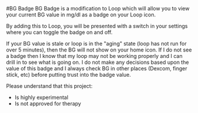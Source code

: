 #BG Badge
BG Badge is a modification to Loop which will allow you to view your current BG value in mg/dl as a badge on your Loop icon.

By adding this to Loop, you will be presented with a switch in your settings where you can toggle the badge on and off.

If your BG value is stale or loop is in the "aging" state (loop has not run for over 5 minutes), then the BG will not show on your home icon. If I do not see a badge then I know that my loop may not be working properly and I can drill in to see what is going on. I do not make any decisions based upon the value of this badge and I always check BG in other places (Dexcom, finger stick, etc) before putting trust into the badge value.

Please understand that this project:

* Is highly experimental
* Is not approved for therapy


